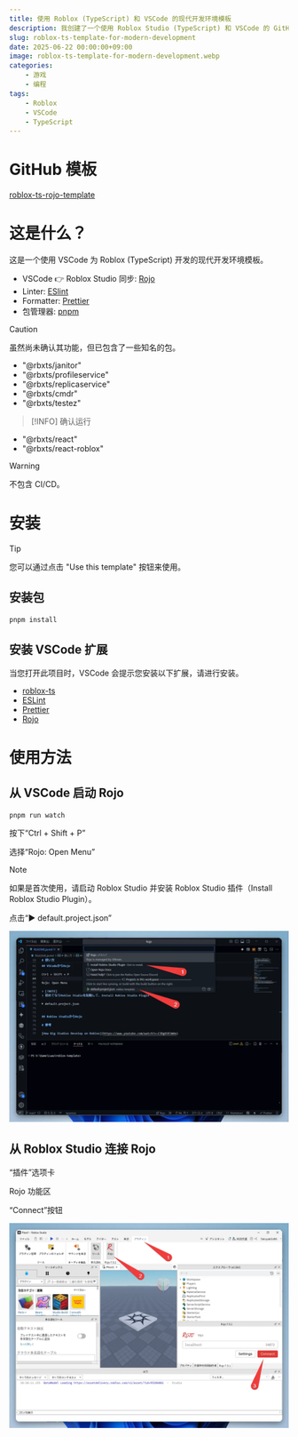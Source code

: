 ```yaml
---
title: 使用 Roblox (TypeScript) 和 VSCode 的现代开发环境模板
description: 我创建了一个使用 Roblox Studio (TypeScript) 和 VSCode 的 GitHub 模板，集成了 ESLint Linter、Prettier Formatter 和 pnpm 包管理器。
slug: roblox-ts-template-for-modern-development
date: 2025-06-22 00:00:00+09:00
image: roblox-ts-template-for-modern-development.webp
categories:
    - 游戏
    - 编程
tags:
    - Roblox
    - VSCode
    - TypeScript
---
```


# GitHub 模板

[roblox-ts-rojo-template](https://github.com/takoyakisoft/roblox-ts-rojo-template)

# 这是什么？

这是一个使用 VSCode 为 Roblox (TypeScript) 开发的现代开发环境模板。

- VSCode 👉 Roblox Studio 同步: [Rojo](https://github.com/rojo-rbx/rojo)
- Linter: [ESlint](https://github.com/eslint/eslint)
- Formatter: [Prettier](https://github.com/prettier/prettier)
- 包管理器: [pnpm](https://github.com/pnpm/pnpm)

> [!CAUTION]
> 虽然尚未确认其功能，但已包含了一些知名的包。

- "@rbxts/janitor"
- "@rbxts/profileservice"
- "@rbxts/replicaservice"
- "@rbxts/cmdr"
- "@rbxts/testez"

> [!INFO]
> 确认运行

- "@rbxts/react"
- "@rbxts/react-roblox"

> [!WARNING]
> 不包含 CI/CD。

# 安装

> [!TIP]
> 您可以通过点击 "Use this template" 按钮来使用。

## 安装包

```bash
pnpm install
```

## 安装 VSCode 扩展

当您打开此项目时，VSCode 会提示您安装以下扩展，请进行安装。

- [roblox-ts](https://marketplace.visualstudio.com/items?itemName=Roblox-TS.vscode-roblox-ts)
- [ESLint](https://marketplace.visualstudio.com/items?itemName=dbaeumer.vscode-eslint)
- [Prettier](https://marketplace.visualstudio.com/items?itemName=esbenp.prettier-vscode)
- [Rojo](https://marketplace.visualstudio.com/items?itemName=evaera.vscode-rojo)


# 使用方法

## 从 VSCode 启动 Rojo

```bash
pnpm run watch
```

按下“Ctrl + Shift + P”

选择“Rojo: Open Menu”

> [!NOTE]
> 如果是首次使用，请启动 Roblox Studio 并安装 Roblox Studio 插件（Install Roblox Studio Plugin）。

点击“▶ default.project.json”

![从VSCode启动Rojo的方法](Code_m5RjRhSECe.webp)

## 从 Roblox Studio 连接 Rojo

“插件”选项卡

Rojo 功能区

“Connect”按钮

![从Roblox Studio连接Rojo的方法](roblox-ts-template-for-modern-development.webp)